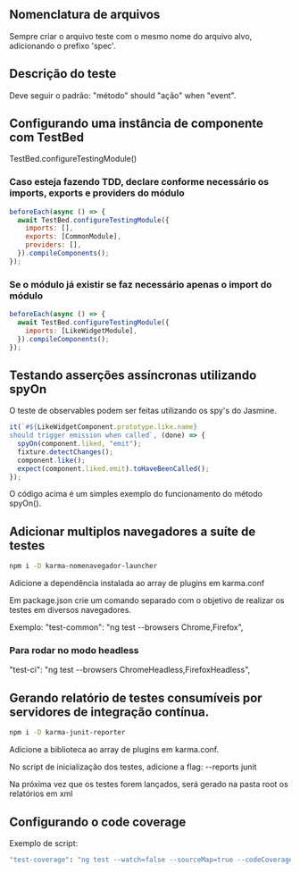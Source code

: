 ## Nomenclatura de arquivos

Sempre criar o arquivo teste com o mesmo nome do arquivo alvo, adicionando o prefixo 'spec'.

## Descrição do teste

Deve seguir o padrão: "método" should "ação" when "event".

## Configurando uma instância de componente com TestBed

TestBed.configureTestingModule()

### Caso esteja fazendo TDD, declare conforme necessário os imports, exports e providers do módulo

```javascript
beforeEach(async () => {
  await TestBed.configureTestingModule({
    imports: [],
    exports: [CommonModule],
    providers: [],
  }).compileComponents();
});
```

### Se o módulo já existir se faz necessário apenas o import do módulo

```javascript
beforeEach(async () => {
  await TestBed.configureTestingModule({
    imports: [LikeWidgetModule],
  }).compileComponents();
});
```

## Testando asserções assíncronas utilizando spyOn

O teste de observables podem ser feitas utilizando os spy's do Jasmine.

```javascript
it(`#${LikeWidgetComponent.prototype.like.name}
should trigger emission when called`, (done) => {
  spyOn(component.liked, "emit");
  fixture.detectChanges();
  component.like();
  expect(component.liked.emit).toHaveBeenCalled();
});
```

O código acima é um simples exemplo do funcionamento do método spyOn().

## Adicionar multiplos navegadores a suíte de testes

```sh
npm i -D karma-nomenavegador-launcher
```

Adicione a dependência instalada ao array de plugins em karma.conf

Em package.json crie um comando separado com o objetivo de realizar os testes em diversos navegadores.

Exemplo: "test-common": "ng test --browsers Chrome,Firefox",

### Para rodar no modo headless

"test-ci": "ng test --browsers ChromeHeadless,FirefoxHeadless",

## Gerando relatório de testes consumíveis por servidores de integração contínua.

```sh
npm i -D karma-junit-reporter
```

Adicione a biblioteca ao array de plugins em karma.conf.

No script de inicialização dos testes, adicione a flag: --reports junit

Na próxima vez que os testes forem lançados, será gerado na pasta root os relatórios em xml

## Configurando o code coverage

Exemplo de script:

```sh
"test-coverage": "ng test --watch=false --sourceMap=true --codeCoverage=true --browsers ChromeHeadless",
```
